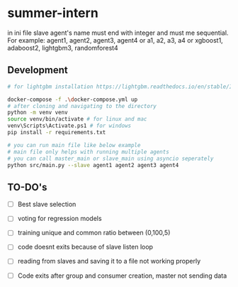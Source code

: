 # summer-intern
in ini file slave agent's name must end with integer and must me sequential. 
For example: 
agent1, agent2, agent3, agent4 or 
a1, a2, a3, a4 or
xgboost1, adaboost2, lightgbm3, randomforest4

## Development

``` bash
# for lightgbm installation https://lightgbm.readthedocs.io/en/stable/Installation-Guide.html#visual-studio-or-vs-build-tools

docker-compose -f .\docker-compose.yml up
# after cloning and navigating to the directory
python -m venv venv
source venv/bin/activate # for linux and mac
venv\Scripts\Activate.ps1 # for windows
pip install -r requirements.txt

# you can run main file like below example
# main file only helps with running multiple agents
# you can call master_main or slave_main using asyncio seperately
python src/main.py --slave agent1 agent2 agent3 agent4

```

## TO-DO's
- [ ] Best slave selection
- [ ] voting for regression models
- [ ] training unique and common ratio between (0,100,5) 
- [ ] code doesnt exits because of slave listen loop
- [ ] reading from slaves and saving it to a file not working properly
- [ ] Code exits after group and consumer creation, master not sending data

